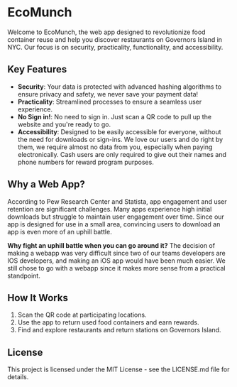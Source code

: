 # EcoMunch

Welcome to EcoMunch, the web app designed to revolutionize food container reuse and help you discover restaurants on Governors Island in NYC. Our focus is on security, practicality, functionality, and accessibility.

## Key Features

- **Security**: Your data is protected with advanced hashing algorithms to ensure privacy and safety, we never save your payment data!
- **Practicality**: Streamlined processes to ensure a seamless user experience. 
- **No Sign in!**: No need to sign in. Just scan a QR code to pull up the website and you're ready to go. 
- **Accessibility**: Designed to be easily accessible for everyone, without the need for downloads or sign-ins. We love our users and do right by them, we require almost no data from you, especially when paying electronically. Cash users are only required to give out their names and phone numbers for reward program purposes. 

## Why a Web App?

According to Pew Research Center and Statista, app engagement and user retention are significant challenges. Many apps experience high initial downloads but struggle to maintain user engagement over time. Since our app is designed for use in a small area, convincing users to download an app is even more of an uphill battle. 

**Why fight an uphill battle when you can go around it?**
The decision of making a webapp was very difficult since two of our teams developers are IOS developers, and making an iOS app would have been much easier. We still chose to go with a webapp since it makes more sense from a practical standpoint. 

## How It Works

1. Scan the QR code at participating locations.
2. Use the app to return used food containers and earn rewards.
3. Find and explore restaurants and return stations on Governors Island.



## License

This project is licensed under the MIT License - see the LICENSE.md file for details.
